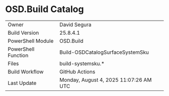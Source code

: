 ﻿# OSD.Build Catalog

| | |
|-|-|
| Owner | David Segura |
| Build Version | 25.8.4.1 |
| PowerShell Module | OSD.Build |
| PowerShell Function | Build-OSDCatalogSurfaceSystemSku |
| Files | build-systemsku.* |
| Build Workflow | GitHub Actions |
| Last Update | Monday, August 4, 2025 11:07:26 AM UTC |
